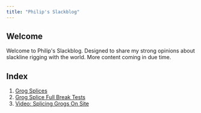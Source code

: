 ```yaml
---
title: "Philip's Slackblog"
---
```


## Welcome

Welcome to Philip's Slackblog. Designed to share my strong opinions about slackline rigging with the world. More content coming in due time.

## Index
1. [Grog Splices](notes/GrogSplices.md)
2. [Grog Splice Full Break Tests](notes/GrogSpliceFullBreakTest.md)
3. [Video: Splicing Grogs On Site](notes/SplicingGrogsOnSite)
